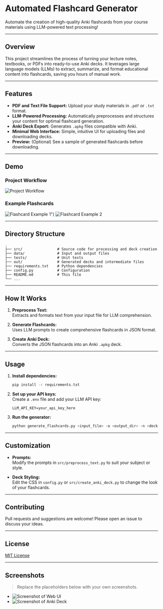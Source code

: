 # Automated Flashcard Generator

Automate the creation of high-quality Anki flashcards from your course materials using LLM-powered text processing!

---

## Overview

This project streamlines the process of turning your lecture notes, textbooks, or PDFs into ready-to-use Anki decks. It leverages large language models (LLMs) to extract, summarize, and format educational content into flashcards, saving you hours of manual work.

---

## Features

- **PDF and Text File Support:** Upload your study materials in `.pdf` or `.txt` format.
- **LLM-Powered Processing:** Automatically preprocesses and structures your content for optimal flashcard generation.
- **Anki Deck Export:** Generates `.apkg` files compatible with Anki.
- **Minimal Web Interface:** Simple, intuitive UI for uploading files and downloading decks.
- **Preview:** (Optional) See a sample of generated flashcards before downloading.

---

## Demo

### Project Workflow

![Project Workflow](PLACEHOLDER_FOR_WORKFLOW_IMAGE)

### Example Flashcards

![Flashcard Example 1]("Assets/wo_answer.png)")
![Flashcard Example 2]("Assets/with_answer.png")

---

## Directory Structure

```
.
├── src/                # Source code for processing and deck creation
├── data/               # Input and output files
├── tests/              # Unit tests
├── out/                # Generated decks and intermediate files
├── requirements.txt    # Python dependencies
├── config.py           # Configuration
├── README.md           # This file
└── ...
```

---

## How It Works

1. **Preprocess Text:**  
   Extracts and formats text from your input file for LLM comprehension.

2. **Generate Flashcards:**  
   Uses LLM prompts to create comprehensive flashcards in JSON format.

3. **Create Anki Deck:**  
   Converts the JSON flashcards into an Anki `.apkg` deck.

---

## Usage

1. **Install dependencies:**
    ```sh
    pip install -r requirements.txt
    ```

2. **Set up your API keys:**  
   Create a `.env` file and add your LLM API key:
    ```
    LLM_API_KEY=your_api_key_here
    ```

3. **Run the generator:**
    ```sh
    python generate_flashcards.py <input_file> -o <output_dir> -n <deck_name>
    ```



---

## Customization

- **Prompts:**  
  Modify the prompts in `src/preprocess_text.py` to suit your subject or style.

- **Deck Styling:**  
  Edit the CSS in `config.py` or `src/create_anki_deck.py` to change the look of your flashcards.

---

## Contributing

Pull requests and suggestions are welcome! Please open an issue to discuss your ideas.

---

## License

[MIT License](LICENSE)

---

## Screenshots

> Replace the placeholders below with your own screenshots.

- ![Screenshot of Web UI](PLACEHOLDER_FOR_WEB_UI_IMAGE)
- ![Screenshot of Anki Deck](PLACEHOLDER_FOR_ANKI_DECK_IMAGE)
```
